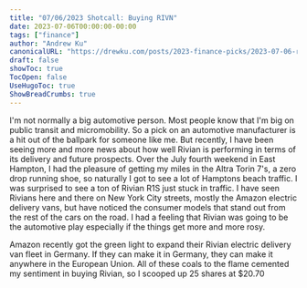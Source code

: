 ```yaml
---
title: "07/06/2023 Shotcall: Buying RIVN"
date: 2023-07-06T00:00:00-00:00
tags: ["finance"]
author: "Andrew Ku"
canonicalURL: "https://drewku.com/posts/2023-finance-picks/2023-07-06-rivn-buy/"
draft: false
showToc: true
TocOpen: false
UseHugoToc: true
ShowBreadCrumbs: true
---
```


I'm not normally a big automotive person. Most people know that I'm big on public transit and micromobility. So a pick on an automotive manufacturer is a hit out of the ballpark for someone like me. But recently, I have been seeing more and more news about how well Rivian is performing in terms of its delivery and future prospects. Over the July fourth weekend in East Hampton, I had the pleasure of getting my miles in the Altra Torin 7's, a zero drop running shoe, so naturally I got to see a lot of Hamptons beach traffic. I was surprised to see a ton of Rivian R1S just stuck in traffic. I have seen Rivians here and there on New York City streets, mostly the Amazon electric delivery vans, but have noticed the consumer models that stand out from the rest of the cars on the road. I had a feeling that Rivian was going to be the automotive play especially if the things get more and more rosy. 

Amazon recently got the green light to expand their Rivian electric delivery van fleet in Germany. If they can make it in Germany, they can make it anywhere in the European Union. All of these coals to the flame cemented my sentiment in buying Rivian, so I scooped up 25 shares at $20.70 
